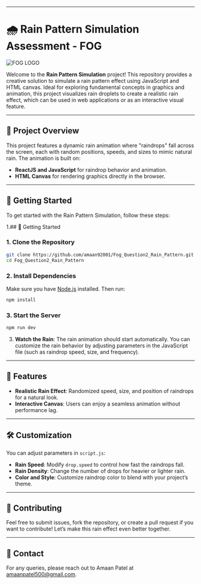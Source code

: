 
---

# 🌧️ Rain Pattern Simulation Assessment - FOG
![FOG LOGO](https://production-cuvette.s3.ap-south-1.amazonaws.com/company/65f310bd234f0ea0ee8ec597/logo.jpg?d=1710430443716)  

Welcome to the **Rain Pattern Simulation** project! This repository provides a creative solution to simulate a rain pattern effect using JavaScript and HTML canvas. Ideal for exploring fundamental concepts in graphics and animation, this project visualizes rain droplets to create a realistic rain effect, which can be used in web applications or as an interactive visual feature.

---

## 📁 Project Overview

This project features a dynamic rain animation where "raindrops" fall across the screen, each with random positions, speeds, and sizes to mimic natural rain. The animation is built on:

- **ReactJS and JavaScript** for raindrop behavior and animation.
- **HTML Canvas** for rendering graphics directly in the browser.
  
---

## 🚀 Getting Started

To get started with the Rain Pattern Simulation, follow these steps:

1.## 🚀 Getting Started

### 1. Clone the Repository
```bash
git clone https://github.com/amaan92001/Fog_Question2_Rain_Pattern.git
cd Fog_Question2_Rain_Pattern
```

### 2. Install Dependencies
Make sure you have [Node.js](https://nodejs.org/) installed. Then run:
```bash
npm install
```

### 3. Start the Server
```bash
npm run dev
```

3. **Watch the Rain**:
   The rain animation should start automatically. You can customize the rain behavior by adjusting parameters in the JavaScript file (such as raindrop speed, size, and frequency).

---

## 🎨 Features

- **Realistic Rain Effect**: Randomized speed, size, and position of raindrops for a natural look.
- **Interactive Canvas**: Users can enjoy a seamless animation without performance lag.

---

## 🛠️ Customization

You can adjust parameters in `script.js`:

- **Rain Speed**: Modify `drop.speed` to control how fast the raindrops fall.
- **Rain Density**: Change the number of drops for heavier or lighter rain.
- **Color and Style**: Customize raindrop color to blend with your project’s theme.

---


## 🤝 Contributing

Feel free to submit issues, fork the repository, or create a pull request if you want to contribute! Let’s make this rain effect even better together.


---

## 📧 Contact

For any queries, please reach out to Amaan Patel at [amaanpatel500@gmail.com](mailto:amaanpatel500@gmail.com).

